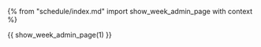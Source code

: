 {% from "schedule/index.md" import show_week_admin_page with context %}

{{ show_week_admin_page(1) }}
